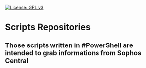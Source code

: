 [![License: GPL v3](https://img.shields.io/badge/License-GPLv3-blue.svg)](https://www.gnu.org/licenses/gpl-3.0)

# Scripts Repositories

## Those scripts written in #PowerShell are intended to grab informations from Sophos Central

